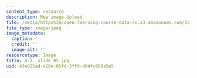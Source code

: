 ```yaml
---
content_type: resource
description: New image Upload
file: /media/https%3A/open-learning-course-data-rc.s3.amazonaws.com/15-s21-nuts-and-bolts-of-business-plans-january-iap-2014/43e025ada20e05fd3ff9d04fc880a5e5_4.2._slide_05.jpg
file_type: image/jpeg
image_metadata:
  caption: ''
  credit: ''
  image-alt: ''
resourcetype: Image
title: 4.2._slide_05.jpg
uid: 43e025ad-a20e-05fd-3ff9-d04fc880a5e5
---
```

